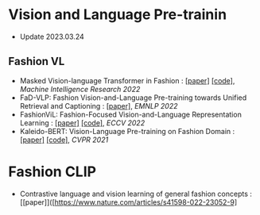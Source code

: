 # Vision and Language Pre-trainin

* Update 2023.03.24

## Fashion VL
* Masked Vision-language Transformer in Fashion : [[paper]](https://arxiv.org/abs/2210.15110) [[code]](https://github.com/GewelsJI/MVLT), *Machine Intelligence Research 2022*
* FaD-VLP: Fashion Vision-and-Language Pre-training towards Unified Retrieval and Captioning : [[paper]](https://arxiv.org/abs/1804.07612), *EMNLP 2022*
* FashionViL: Fashion-Focused Vision-and-Language Representation Learning : [[paper]](https://arxiv.org/abs/2207.08150) [[code]](https://github.com/BrandonHanx/mmf), *ECCV 2022*
* Kaleido-BERT: Vision-Language Pre-training on Fashion Domain : [[paper]]([https://arxiv.org/abs/2207.08150](https://openaccess.thecvf.com/content/CVPR2021/papers/Zhuge_Kaleido-BERT_Vision-Language_Pre-Training_on_Fashion_Domain_CVPR_2021_paper.pdf)) [[code]](https://github.com/mczhuge/Kaleido-BERT), *CVPR 2021*

# Fashion CLIP
* Contrastive language and vision learning of general fashion concepts : [[paper]]([https://www.nature.com/articles/s41598-022-23052-9]
